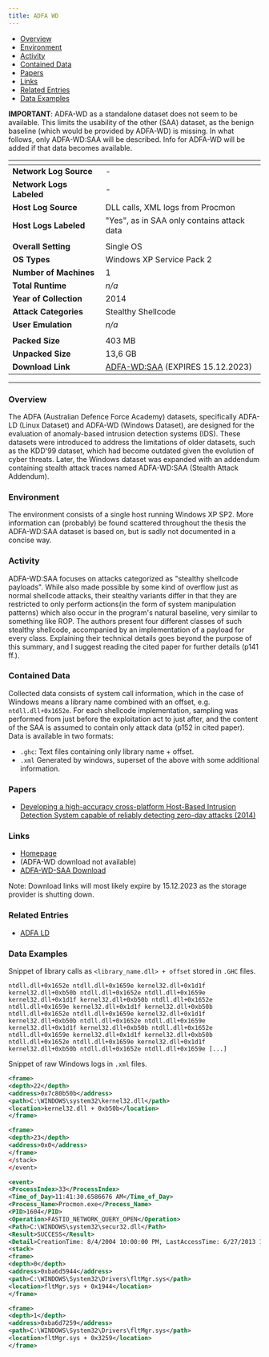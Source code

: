 ```yaml
---
title: ADFA WD
---
```


- [Overview](#overview)
- [Environment](#environment)
- [Activity](#activity)
- [Contained Data](#contained-data)
- [Papers](#papers)
- [Links](#links)
- [Related Entries](#related-entries)
- [Data Examples](#data-examples)

**IMPORTANT**: ADFA-WD as a standalone dataset does not seem to be available.
This limits the usability of the other (SAA) dataset, as the benign baseline (which would be provided by ADFA-WD) is
missing.
In what follows, only ADFA-WD:SAA will be described.
Info for ADFA-WD will be added if that data becomes available.

| <!-- -->                 | <!-- -->                                                                                            |
|--------------------------|-----------------------------------------------------------------------------------------------------|
| **Network Log Source**   | -                                                                                                   |
| **Network Logs Labeled** | -                                                                                                   |
| **Host Log Source**      | DLL calls, XML logs from Procmon                                                                    |
| **Host Logs Labeled**    | "Yes", as in SAA only contains attack data                                                          |
|                          |                                                                                                     |
| **Overall Setting**      | Single OS                                                                                           |
| **OS Types**             | Windows XP Service Pack 2                                                                           |
| **Number of Machines**   | 1                                                                                                   |
| **Total Runtime**        | _n/a_                                                                                               |
| **Year of Collection**   | 2014                                                                                                |
| **Attack Categories**    | Stealthy Shellcode                                                                                  |
| **User Emulation**       | _n/a_                                                                                               |
|                          |                                                                                                     |
| **Packed Size**          | 403 MB                                                                                              |
| **Unpacked Size**        | 13,6 GB                                                                                             |
| **Download Link**        | [ADFA-WD:SAA](https://cloudstor.aarnet.edu.au/plus/s/UC733k398npjHA8/download) (EXPIRES 15.12.2023) |

***

### Overview

The ADFA (Australian Defence Force Academy) datasets, specifically ADFA-LD (Linux Dataset) and ADFA-WD (Windows
Dataset), are designed for the evaluation of anomaly-based intrusion detection systems (IDS).
These datasets were introduced to address the limitations of older datasets, such as the KDD'99 dataset, which had
become outdated given the evolution of cyber threats.
Later, the Windows dataset was expanded with an addendum containing stealth attack traces named ADFA-WD:SAA (Stealth
Attack Addendum).

### Environment

The environment consists of a single host running Windows XP SP2.
More information can (probably) be found scattered throughout the thesis the ADFA-WD:SAA dataset is based on, but is
sadly not documented in a concise way.

### Activity

ADFA-WD:SAA focuses on attacks categorized as "stealthy shellcode payloads".
While also made possible by some kind of overflow just as normal shellcode attacks, their stealthy variants differ in
that they are restricted to only perform actions(in the form of system manipulation patterns) which also occur in the
program's natural baseline, very similar to something like ROP.
The authors present four different classes of such stealthy shellcode, accompanied by an implementation of a payload for
every class.
Explaining their technical details goes beyond the purpose of this summary, and I suggest reading the cited paper for
further details (p141 ff.).

### Contained Data

Collected data consists of system call information, which in the case of Windows means a library name combined with an
offset, e.g. `ntdll.dll+0x1652e`.
For each shellcode implementation, sampling was performed from just before the exploitation act to just after, and the
content of the SAA is assumed to contain only attack data (p152 in cited paper).
Data is available in two formats:

- `.ghc`: Text files containing only library name + offset.
- `.xml` Generated by windows, superset of the above with some additional information.

### Papers

- [Developing a high-accuracy cross-platform Host-Based Intrusion Detection System capable of reliably detecting zero-day attacks (2014)](https://doi.org/10.26190/unsworks/16615)

### Links

- [Homepage](https://research.unsw.edu.au/projects/adfa-ids-datasets)
- (ADFA-WD download not available)
- [ADFA-WD-SAA Download](https://cloudstor.aarnet.edu.au/plus/s/UC733k398npjHA8/download)

Note: Download links will most likely expire by 15.12.2023 as the storage provider is shutting down.

### Related Entries

- [ADFA LD](adfa_ld.md)

### Data Examples

Snippet of library calls as `<library_name.dll> + offset` stored in `.GHC` files.

```
ntdll.dll+0x1652e ntdll.dll+0x1659e kernel32.dll+0x1d1f kernel32.dll+0xb50b ntdll.dll+0x1652e ntdll.dll+0x1659e
kernel32.dll+0x1d1f kernel32.dll+0xb50b ntdll.dll+0x1652e ntdll.dll+0x1659e kernel32.dll+0x1d1f kernel32.dll+0xb50b
ntdll.dll+0x1652e ntdll.dll+0x1659e kernel32.dll+0x1d1f kernel32.dll+0xb50b ntdll.dll+0x1652e ntdll.dll+0x1659e
kernel32.dll+0x1d1f kernel32.dll+0xb50b ntdll.dll+0x1652e ntdll.dll+0x1659e kernel32.dll+0x1d1f kernel32.dll+0xb50b
ntdll.dll+0x1652e ntdll.dll+0x1659e kernel32.dll+0x1d1f kernel32.dll+0xb50b ntdll.dll+0x1652e ntdll.dll+0x1659e [...]
```

Snippet of raw Windows logs in `.xml` files.

```xml
<frame>
<depth>22</depth>
<address>0x7c80b50b</address>
<path>C:\WINDOWS\system32\kernel32.dll</path>
<location>kernel32.dll + 0xb50b</location>
</frame>

<frame>
<depth>23</depth>
<address>0x0</address>
</frame>
</stack>
</event>

<event>
<ProcessIndex>33</ProcessIndex>
<Time_of_Day>11:41:30.6586676 AM</Time_of_Day>
<Process_Name>Procmon.exe</Process_Name>
<PID>1604</PID>
<Operation>FASTIO_NETWORK_QUERY_OPEN</Operation>
<Path>C:\WINDOWS\system32\secur32.dll</Path>
<Result>SUCCESS</Result>
<Detail>CreationTime: 8/4/2004 10:00:00 PM, LastAccessTime: 6/27/2013 11:41:25 AM, LastWriteTime: 8/4/2004 10:00:00 PM, ChangeTime: 12/1/2012 3:07:25 PM, AllocationSize: 57,344, EndOfFile: 55,808, FileAttributes: A</Detail>
<stack>
<frame>
<depth>0</depth>
<address>0xba6d5944</address>
<path>C:\WINDOWS\System32\Drivers\fltMgr.sys</path>
<location>fltMgr.sys + 0x1944</location>
</frame>

<frame>
<depth>1</depth>
<address>0xba6d7259</address>
<path>C:\WINDOWS\System32\Drivers\fltMgr.sys</path>
<location>fltMgr.sys + 0x3259</location>
</frame>
```